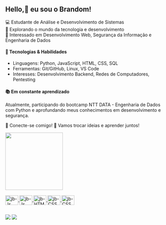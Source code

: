 ## Hello,👋 eu sou o Brandom!

💻 Estudante de Análise e Desenvolvimento de Sistemas <br>
🚀 Explorando o mundo da tecnologia e desenvolvimento <br>
📍 Interessado em Desenvolvimento Web, Segurança da Informação e Engenharia de Dados

#### 🔧 Tecnologias & Habilidades
- Linguagens: Python, JavaScript, HTML, CSS, SQL
- Ferramentas: Git/GitHub, Linux, VS Code
- Interesses: Desenvolvimento Backend, Redes de Computadores, Pentesting

#### 📚 Em constante aprendizado <br>
Atualmente, participando do bootcamp NTT DATA - Engenharia de Dados com Python e aprofundando meus conhecimentos em desenvolvimento e segurança.

🚀 Conecte-se comigo!
💬 Vamos trocar ideias e aprender juntos!



<div align="left">
  <a href="https://github.com/brandomx">
  <img height="180em" src="https://github-readme-stats.vercel.app/api?username=brandomx&show_icons=true&theme=dark&include_all_commits=true&count_private=true"/>
</div>


<div style="display: inline_block"><br>
  <img align="center" alt="jb-Js" height= "30" width="40" src="https://cdn.jsdelivr.net/gh/devicons/devicon@latest/icons/python/python-original.svg">
  <img align="center" alt="jb-Js" height= "30" width="40" src="https://cdn.jsdelivr.net/gh/devicons/devicon/icons/javascript/javascript-original.svg">
  <img align="center" alt="jb-HTML" height= "30" width="40" src="https://cdn.jsdelivr.net/gh/devicons/devicon/icons/html5/html5-original.svg">
  <img align="center" alt="jb-CSS" height= "30" width="40" src="https://cdn.jsdelivr.net/gh/devicons/devicon/icons/css3/css3-original.svg">
  <img align="center" alt="jb-CSS" height= "30" width="40" src="https://icongr.am/devicon/java-original-wordmark.svg?size=128&color=currentColor.svg">




</div>

##

<div>

<a href="https://www.linkedin.com/in/jonas-brandom-681005165/" target="_blank"><img src="https://img.shields.io/badge/-LinkedIn-%230077B5?style=for-the-badge&logo=linkedin&logoColor=white" target="_blank"></a>
  <a href = "mailto:contatojonasbrandom10@gmail.com"><img src="https://img.shields.io/badge/Gmail-D14836?style=for-the-badge&logo=gmail&logoColor=white"></a>


</div>
